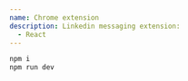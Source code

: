 ```yaml
---
name: Chrome extension
description: Linkedin messaging extension:
  - React
---
```


```sh
npm i
npm run dev
```
